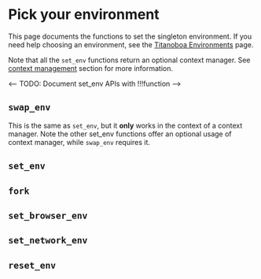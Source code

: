 # Pick your environment

This page documents the functions to set the singleton environment.
If you need help choosing an environment, see the [Titanoboa Environments](../../explain/singleton_env.md) page.

Note that all the `set_env` functions return an optional context manager.
See [context management](../../explain/singleton_env.md#automatic-context-management) section for more information.

<-- TODO: Document set_env APIs with !!!function -->

## `swap_env`
This is the same as `set_env`, but it **only** works in the context of a context manager.
Note the other set_env functions offer an optional usage of context manager, while `swap_env` requires it.

## `set_env`
## `fork`
<!-- TODO: this function is repeated in testing.md -->

## `set_browser_env`
## `set_network_env`
## `reset_env`
